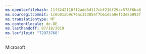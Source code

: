 ```yaml
---
ms.openlocfilehash: 11f3242118ff2add5d117cbf216f29ac578f6ba6
ms.sourcegitcommit: 1c0b01ab9c76ac353854f7b61d5a9ef13e8b093f
ms.translationtype: MT
ms.contentlocale: de-DE
ms.lasthandoff: 07/18/2019
ms.locfileid: "72973768"
---
```

Microsoft